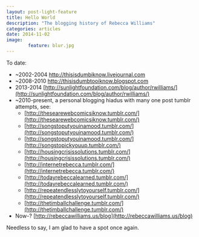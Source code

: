 ```yaml
---
layout: post-light-feature
title: Hello World
description: "The blogging history of Rebecca Williams"
categories: articles
date: 2014-11-02
image:  
        feature: blur.jpg
---
```

To date:

* ~2002-2004 http://thisisdumbiknow.livejournal.com
* ~2008-2010 http://thisisdumbtooiknow.blogspot.com
* 2013-2014 [http://sunlightfoundation.com/blog/author/rwilliams/](http://sunlightfoundation.com/blog/author/rwilliams/)
* ~2010-present, a personal blogging hiadus with many one post tumblr attempts, see: 
	* [http://thesearewebcomicsiknow.tumblr.com/](http://thesearewebcomicsiknow.tumblr.com/)
	* [http://songstoputyouinamood.tumblr.com/](http://songstoputyouinamood.tumblr.com/)
	* [http://songstoputyouinamood.tumblr.com/](http://songstopickyouup.tumblr.com/)
	* [http://housingcrisissolutions.tumblr.com/](http://housingcrisissolutions.tumblr.com/)
	* [http://internetrebecca.tumblr.com/](http://internetrebecca.tumblr.com/)
	* [http://todayrebeccalearned.tumblr.com/](http://todayrebeccalearned.tumblr.com/)
	* [http://repeatendlesslytoyourself.tumblr.com/](http://repeatendlesslytoyourself.tumblr.com/)
	* [http://thetimballchallenge.tumblr.com/](http://thetimballchallenge.tumblr.com/)
* Now-? [http://rebeccawilliams.us/blog](http://rebeccawilliams.us/blog)

Needless to say, I am glad to have a spot once again. 


